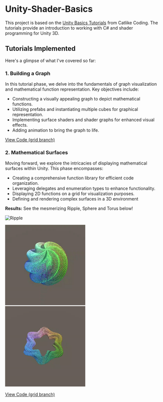 # Unity-Shader-Basics

This project is based on the [Unity Basics Tutorials](https://catlikecoding.com/unity/tutorials/basics/) from Catlike Coding. The tutorials provide an introduction to working with C# and shader programming for Unity 3D.

## Tutorials Implemented
Here's a glimpse of what I've covered so far:


### 1. Building a Graph

In this tutorial phase, we delve into the fundamentals of graph visualization and mathematical function representation. Key objectives include:

- Constructing a visually appealing graph to depict mathematical functions.
- Utilizing prefabs and instantiating multiple cubes for graphical representation.
- Implementing surface shaders and shader graphs for enhanced visual effects.
- Adding animation to bring the graph to life.

[View Code (grid branch)](https://github.com/raniaferdj/unity-shader-basics/tree/graph)


### 2. Mathematical Surfaces

Moving forward, we explore the intricacies of displaying mathematical surfaces within Unity. This phase encompasses:

- Creating a comprehensive function library for efficient code organization.
- Leveraging delegates and enumeration types to enhance functionality.
- Displaying 2D functions on a grid for visualization purposes.
- Defining and rendering complex surfaces in a 3D environment

**Results:** See the mesmerizing Ripple, Sphere and Torus below!

![Ripple](/github_image_results/ripple.gif)

![Sphere](/github_image_results/sphere-unity.gif)
![Torus](/github_image_results/torus-unity.gif)

[View Code (grid branch)](https://github.com/raniaferdj/unity-shader-basics/tree/math_surface)